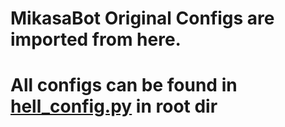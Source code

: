 # MikasaBot Original Configs are imported from here.

# All configs can be found in [hell_config.py](https://github.com/TheVaders/InVade/blob/master/hell_config.py) in root dir
